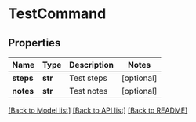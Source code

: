 # TestCommand

## Properties
Name | Type | Description | Notes
------------ | ------------- | ------------- | -------------
**steps** | **str** | Test steps | [optional] 
**notes** | **str** | Test notes | [optional] 

[[Back to Model list]](../README.md#documentation-for-models) [[Back to API list]](../README.md#documentation-for-api-endpoints) [[Back to README]](../README.md)


